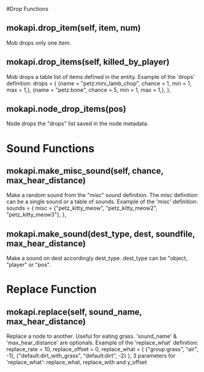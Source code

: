 #Drop Functions

## mokapi.drop_item(self, item, num)
Mob drops only one item.

## mokapi.drop_items(self, killed_by_player)

Mob drops a table list of items defined in the entity.
Example of the 'drops' definition:
	drops = {
		{name = "petz:mini_lamb_chop", chance = 1, min = 1, max = 1,},
		{name = "petz:bone", chance = 5, min = 1, max = 1,},
	},

## mokapi.node_drop_items(pos)

Node drops the "drops" list saved in the node metadata.

# Sound Functions

## mokapi.make_misc_sound(self, chance, max_hear_distance)
Make a random sound from the "misc" sound definition.
The misc definition can be a single sound or a table of sounds.
Example of the 'misc' definition:
	sounds = {
		misc = {"petz_kitty_meow", "petz_kitty_meow2", "petz_kitty_meow3"},
	},

## mokapi.make_sound(dest_type, dest, soundfile, max_hear_distance)
Make a sound on dest accordingly dest_type.
dest_type can be "object, "player" or "pos".


# Replace Function

## mokapi.replace(self, sound_name, max_hear_distance)
Replace a node to another. Useful for eating grass.
'sound_name' & 'max_hear_distance' are optionals.
Example of the 'replace_what' definition:
	replace_rate = 10,
	replace_offset = 0,
    replace_what = {
        {"group:grass", "air", -1},
        {"default:dirt_with_grass", "default:dirt", -2}
    },
3 parameters for 'replace_what': replace_what, replace_with and y_offset
